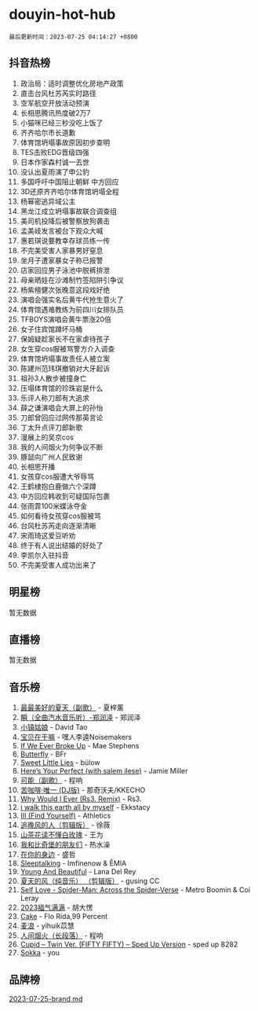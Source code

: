 # douyin-hot-hub

`最后更新时间：2023-07-25 04:14:27 +0800`

## 抖音热榜

1. 政治局：适时调整优化房地产政策
1. 直击台风杜苏芮实时路径
1. 空军航空开放活动预演
1. 长相思腾讯热度破2万7
1. 小猫咪已经三秒没吃上饭了
1. 齐齐哈尔市长道歉
1. 体育馆坍塌事故原因初步查明
1. TES击败EDG晋级四强
1. 日本作家森村诚一去世
1. 没认出夏雨演了申公豹
1. 多国呼吁中国阻止朝鲜 中方回应
1. 3D还原齐齐哈尔体育馆坍塌全程
1. 杨幂密逃异域公主
1. 黑龙江成立坍塌事故联合调查组
1. 美司机投降后被警察放狗袭击
1. 孟美岐发言被台下观众大喊
1. 惠若琪说要教幸存球员练一传
1. 不完美受害人家暴男好窒息
1. 坐月子遭家暴女子称已报警
1. 店家回应男子泳池中脱裤排泄
1. 母亲晒娃在沙滩制竹签陷阱引争议
1. 杨紫檀健次张晚意这段戏好绝
1. 演唱会强实名后黄牛代抢生意火了
1. 体育馆遇难教练为前四川女排队员
1. TFBOYS演唱会黄牛票涨20倍
1. 女子住宾馆蹲坏马桶
1. 保姆疑趁家长不在家虐待孩子
1. 女生穿cos服被骂警方介入调查
1. 体育馆坍塌事故责任人被立案
1. 陈建州范玮琪撤销对大牙起诉
1. 祖孙3人散步被撞身亡
1. 压塌体育馆的珍珠岩是什么
1. 乐评人称刀郎有大追求
1. 薛之谦演唱会大屏上的孙怡
1. 刀郎曾回应过网传那英言论
1. 丁太升点评刀郎新歌
1. 漫展上的吴京cos
1. 我的人间烟火为何争议不断
1. 豚鼠向广州人民致谢
1. 长相思开播
1. 女孩穿cos服遭大爷辱骂
1. 王鹤棣抱白鹿做六个深蹲
1. 中方回应韩收到可疑国际包裹
1. 张雨霏100米蝶泳夺金
1. 如何看待女孩穿cos服被骂
1. 台风杜苏芮走向逐渐清晰
1. 宋雨琦这爱豆听劝
1. 终于有人说出结婚的好处了
1. 李凯尔入驻抖音
1. 不完美受害人成功出来了

## 明星榜

暂无数据

## 直播榜

暂无数据

## 音乐榜

1. [最最美好的夏天（副歌）](https://sf6-cdn-tos.douyinstatic.com/obj/tos-cn-ve-2774/o4FMghDLZkPIkCutdrsXlbTHcaZztBfeCp9AFS) - 夏梓薰
1. [瞬（全曲汽水音乐听）-郑润泽](https://sf3-cdn-tos.douyinstatic.com/obj/tos-cn-ve-2774/o4Vb9eJZClCZTnRQYy0BRSeHGrDtrkrQgIBvQt) - 郑润泽
1. [小镇姑娘](https://sf6-cdn-tos.douyinstatic.com/obj/tos-cn-ve-2774/1ee4fa49917d4e9e8f06512cc6e778d9) - David Tao
1. [宝贝在干嘛](https://sf6-cdn-tos.douyinstatic.com/obj/tos-cn-ve-2774/okW4hBCfJI5B2ZEgTCtikhMW7IafzNrBQIYkpJ) - 嘿人李逵Noisemakers
1. [If We Ever Broke Up](https://sf6-cdn-tos.douyinstatic.com/obj/tos-cn-ve-2774/o8onj5HDk0ImtBmO0URBfeyCDXQJMYkQ1gb8Zy) - Mae Stephens
1. [Butterfly](https://sf3-cdn-tos.douyinstatic.com/obj/tos-cn-ve-2774/oIw3zNLcWhUhUDWqtQxQfAx6IXsSBzbyCg7CM0) - BFr
1. [Sweet Little Lies](https://sf6-cdn-tos.douyinstatic.com/obj/tos-cn-ve-2774/cebdd23e942a452c84c197b17c22ac7a) - bülow
1. [Here’s Your Perfect (with salem ilese)](https://sf3-cdn-tos.douyinstatic.com/obj/tos-cn-ve-2774/076b1576c6c546598f803fe53da388a7) - Jamie Miller
1. [可能（副歌）](https://sf3-cdn-tos.douyinstatic.com/obj/tos-cn-ve-2774/cde1731888894259b333569393c2fb51) - 程响
1. [苦咖啡·唯一 (DJ版)](https://sf6-cdn-tos.douyinstatic.com/obj/tos-cn-ve-2774/oohZWXUzNXlh9bzpBgNUfJCQHGILwWgDBaejQt) - 那奇沃夫/KKECHO
1. [Why Would I Ever (Rs3. Remix)](https://sf3-cdn-tos.douyinstatic.com/obj/tos-cn-ve-2774/oQNX0xZhO8IXeCRjCJQUZzkfQNLi2ItDAzEBgz) - Rs3.
1. [i walk this earth all by myself](https://sf3-cdn-tos.douyinstatic.com/obj/tos-cn-ve-2774/c751e38547b548b389ff6e1b9203b1de) - Ekkstacy
1. [III (Find Yourself)](https://sf3-cdn-tos.douyinstatic.com/obj/tos-cn-ve-2774/3b9e482a6da74de29fd5e2440e4373b4) - Athletics
1. [追晚风的人（剪辑版）](https://sf3-cdn-tos.douyinstatic.com/obj/tos-cn-ve-2774/560835060af84ac29cd5c12e2a98f7eb) - 徐薇
1. [山茶花读不懂白玫瑰](https://sf3-cdn-tos.douyinstatic.com/obj/tos-cn-ve-2774/osfn8B7DktrRHEPJgPCfDbw7QDQEkwC16BxZg9) - 王为
1. [我和比奇堡的朋友们](https://sf3-cdn-tos.douyinstatic.com/obj/tos-cn-ve-2774/f0505db981ea4a6d91453a15924a82aa) - 热水澡
1. [在你的身边](https://sf6-cdn-tos.douyinstatic.com/obj/tos-cn-ve-2774/9dce2ee6c9f84c17a6d68458730d7ae8) - 盛哲
1. [Sleeptalking](https://sf3-cdn-tos.douyinstatic.com/obj/tos-cn-ve-2774/f23bc60230804ede98a163e1926e0857) - Imfinenow & ÊMIA
1. [Young And Beautiful](https://sf3-cdn-tos.douyinstatic.com/obj/tos-cn-ve-2774/3ca6987c98c947768abb9cce3ee5530c) - Lana Del Rey
1. [夏天的风（纯音乐） （剪辑版）](https://sf3-cdn-tos.douyinstatic.com/obj/tos-cn-ve-2774/oUzLjBZZFQAoNRmGokEeD5zfQCObp6UeFAnTa6) - gusing CC
1. [Self Love - Spider-Man: Across the Spider-Verse](https://sf6-cdn-tos.douyinstatic.com/obj/tos-cn-ve-2774/o8YzagIFYnO2FNIznDQzpeeLfrdCVAbYDDaLoS) - Metro Boomin & Coi Leray
1. [2023福气满满](https://sf6-cdn-tos.douyinstatic.com/obj/tos-cn-ve-2774/ocebsi6kbCVkBMAcDJkqdZpBQMubYSQetK2gQn) - 胡大愣
1. [Cake](https://sf3-cdn-tos.douyinstatic.com/obj/tos-cn-ve-2774/3545db16eba4434c853ab891b2b752af) - Flo Rida,99 Percent
1. [麦浪](https://sf3-cdn-tos.douyinstatic.com/obj/tos-cn-ve-2774/872ff36b718445c6a3882ba18b546970) - yihuik苡慧
1. [人间烟火（长段落）](https://sf3-cdn-tos.douyinstatic.com/obj/tos-cn-ve-2774/eeb7f9f284d74db097f8341ace44bfa2) - 程响
1. [Cupid – Twin Ver. (FIFTY FIFTY) – Sped Up Version](https://sf3-cdn-tos.douyinstatic.com/obj/tos-cn-ve-2774/oMonQQ6t8nCfUnw44y8XBZkJytCgEBtWYebB2D) - sped up 8282
1. [Sokka](https://sf3-cdn-tos.douyinstatic.com/obj/tos-cn-ve-2774/b9c3e305c0474c898ce221c7aa498547) - you

## 品牌榜

[2023-07-25-brand.md](2023-07-25-brand.md)
